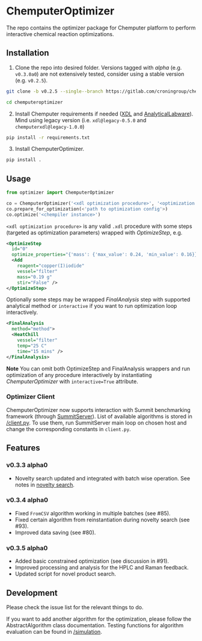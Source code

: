 # ChemputerOptimizer

The repo contains the optimizer package for Chemputer platform to perform interactive chemical reaction optimizations.

## Installation

1. Clone the repo into desired folder. Versions tagged with *alpha* (e.g. `v0.3.0a0`) are not extensively tested, consider using a stable version (e.g. `v0.2.5`).
```bash
git clone -b v0.2.5 --single--branch https://gitlab.com/croningroup/chemputer/chemputeroptimizer.git chemputeroptimizer

cd chemputeroptimizer
```
2. Install Chemputer requirements if needed ([XDL](https://gitlab.com/croningroup/chemputer/xdl) and [AnalyticalLabware](https://gitlab.com/croningroup/chemputer/analyticallabware)). Mind using legacy version (i.e. `xdl@legacy-0.5.0` and `chemputerxdl@legacy-1.0.0`)
```bash
pip install -r requirements.txt
```
3. Install ChemputerOptimizer.
```bash
pip install .
```

## Usage

```python
from optimizer import ChemputerOptimizer

co = ChemputerOptimizer('<xdl optimization procedure>', '<optimization graph>')
co.prepare_for_optimization(<'path to optimization config'>)
co.optimize('<chempiler instance>')
```

`<xdl optimization procedure>` is any valid `.xdl` procedure with some steps (targeted as optimization parameters) wrapped with *OptimizeStep*, e.g.
```xml
<OptimizeStep
  id="0"
  optimize_properties="{'mass': {'max_value': 0.24, 'min_value': 0.16}}">
  <Add
    reagent="copper(I)iodide"
    vessel="filter"
    mass="0.19 g"
    stir="False" />
</OptimizeStep>
```
Optionally some steps may be wrapped *FinalAnalysis* step with supported analytical method or `interactive` if you want to run optimization loop interactively.
```xml
<FinalAnalysis
  method="method">
  <HeatChill
    vessel="filter"
    temp="25 C"
    time="15 mins" />
</FinalAnalysis>
```

**Note**
You can omit both OptimizeStep and FinalAnalysis wrappers and run optimization of any procedure interactively by instantiating *ChemputerOptimizer* with `interactive=True` attribute.

### Optimizer Client
ChemputerOptimizer now supports interaction with  Summit benchmarking framework (through [SummitServer](https://gitlab.com/croningroup/personal/ail/summitserver)). List of available algorithms is stored in [/client.py](/chemputeroptimizer/utils/client.py). To use them, run SummitServer main loop on chosen host and change the corresponding constants in `client.py`.

## Features

### v0.3.3 alpha0

* Novelty search updated and integrated with batch wise operation. See notes in [novelty search](/chemputeroptimizer/utils/novelty_search.md).

### v0.3.4 alpha0
* Fixed `FromCSV` algorithm working in multiple batches (see #85).
* Fixed certain algorithm from reinstantiation during novelty search (see #93).
* Improved data saving (see #80).

### v0.3.5 alpha0
* Added basic constrained optimization (see discussion in #91).
* Improved processing and analysis for the HPLC and Raman feedback.
* Updated script for novel product search.

## Development

Please check the issue list for the relevant things to do.

If you want to add another algorithm for the optimization, please follow the AbstractAlgorithm class documentation. Testing functions for algorithm evaluation can be found in [/simulation](/tests/simulations/).
